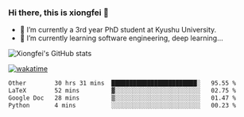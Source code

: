 ### Hi there, this is xiongfei 👋


- 🔭 I’m currently a 3rd year PhD student at Kyushu University.
- 🌱 I’m currently learning software engineering, deep learning...

<!--
**X1on9f31/X1on9f31** is a ✨ _special_ ✨ repository because its `README.md` (this file) appears on your GitHub profile.
Here are some ideas to get you started:
-->

![Xiongfei's GitHub stats](https://github-readme-stats.vercel.app/api?username=X1on9f31)


[![wakatime](https://wakatime.com/badge/user/9e8d5516-d162-43e7-9563-87295d455a71.svg)](https://wakatime.com/@9e8d5516-d162-43e7-9563-87295d455a71)

<!--START_SECTION:waka-->

```txt
Other        30 hrs 31 mins  ████████████████████████░   95.55 %
LaTeX        52 mins         ▓░░░░░░░░░░░░░░░░░░░░░░░░   02.75 %
Google Doc   28 mins         ▒░░░░░░░░░░░░░░░░░░░░░░░░   01.47 %
Python       4 mins          ░░░░░░░░░░░░░░░░░░░░░░░░░   00.23 %
```

<!--END_SECTION:waka-->

